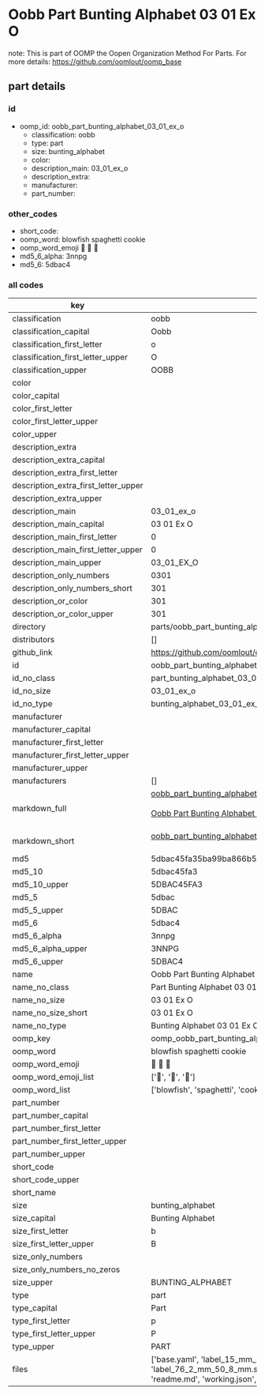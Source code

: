 # Oobb Part Bunting Alphabet 03 01 Ex O  

note: This is part of OOMP the Oopen Organization Method For Parts. For more details: https://github.com/oomlout/oomp_base

##  part details





### id
* oomp_id: oobb_part_bunting_alphabet_03_01_ex_o
  * classification: oobb
  * type: part
  * size: bunting_alphabet
  * color: 
  * description_main: 03_01_ex_o
  * description_extra: 
  * manufacturer: 
  * part_number: 

### other_codes
* short_code: 
* oomp_word: blowfish spaghetti cookie
* oomp_word_emoji :blowfish: :spaghetti: :cookie:
* md5_6_alpha: 3nnpg
* md5_6: 5dbac4

### all codes 
| key | value |  
| --- | --- |  
| classification | oobb |  
| classification_capital | Oobb |  
| classification_first_letter | o |  
| classification_first_letter_upper | O |  
| classification_upper | OOBB |  
| color |  |  
| color_capital |  |  
| color_first_letter |  |  
| color_first_letter_upper |  |  
| color_upper |  |  
| description_extra |  |  
| description_extra_capital |  |  
| description_extra_first_letter |  |  
| description_extra_first_letter_upper |  |  
| description_extra_upper |  |  
| description_main | 03_01_ex_o |  
| description_main_capital | 03 01 Ex O |  
| description_main_first_letter | 0 |  
| description_main_first_letter_upper | 0 |  
| description_main_upper | 03_01_EX_O |  
| description_only_numbers | 0301 |  
| description_only_numbers_short | 301 |  
| description_or_color | 301 |  
| description_or_color_upper | 301 |  
| directory | parts/oobb_part_bunting_alphabet_03_01_ex_o |  
| distributors | [] |  
| github_link | https://github.com/oomlout/oomlout_oomp_part_src/tree/main/parts/oobb_part_bunting_alphabet_03_01_ex_o/working |  
| id | oobb_part_bunting_alphabet_03_01_ex_o |  
| id_no_class | part_bunting_alphabet_03_01_ex_o |  
| id_no_size | 03_01_ex_o |  
| id_no_type | bunting_alphabet_03_01_ex_o |  
| manufacturer |  |  
| manufacturer_capital |  |  
| manufacturer_first_letter |  |  
| manufacturer_first_letter_upper |  |  
| manufacturer_upper |  |  
| manufacturers | [] |  
| markdown_full | [oobb_part_bunting_alphabet_03_01_ex_o](https://github.com/oomlout/oomlout_oomp_part_src/tree/main/parts/oobb_part_bunting_alphabet_03_01_ex_o/working)<br>[](https://github.com/oomlout/oomlout_oomp_part_src/tree/main/parts/oobb_part_bunting_alphabet_03_01_ex_o/working)<br>[Oobb Part Bunting Alphabet 03 01 Ex O](https://github.com/oomlout/oomlout_oomp_part_src/tree/main/parts/oobb_part_bunting_alphabet_03_01_ex_o/working)<br><br> |  
| markdown_short | [oobb_part_bunting_alphabet_03_01_ex_o](https://github.com/oomlout/oomlout_oomp_part_src/tree/main/parts/oobb_part_bunting_alphabet_03_01_ex_o/working)<br><br> |  
| md5 | 5dbac45fa35ba99ba866b5016158e4e8 |  
| md5_10 | 5dbac45fa3 |  
| md5_10_upper | 5DBAC45FA3 |  
| md5_5 | 5dbac |  
| md5_5_upper | 5DBAC |  
| md5_6 | 5dbac4 |  
| md5_6_alpha | 3nnpg |  
| md5_6_alpha_upper | 3NNPG |  
| md5_6_upper | 5DBAC4 |  
| name | Oobb Part Bunting Alphabet 03 01 Ex O |  
| name_no_class | Part Bunting Alphabet 03 01 Ex O |  
| name_no_size | 03 01 Ex O |  
| name_no_size_short | 03 01 Ex O |  
| name_no_type | Bunting Alphabet 03 01 Ex O |  
| oomp_key | oomp_oobb_part_bunting_alphabet_03_01_ex_o |  
| oomp_word | blowfish spaghetti cookie |  
| oomp_word_emoji | :blowfish: :spaghetti: :cookie: |  
| oomp_word_emoji_list | [':blowfish:', ':spaghetti:', ':cookie:'] |  
| oomp_word_list | ['blowfish', 'spaghetti', 'cookie'] |  
| part_number |  |  
| part_number_capital |  |  
| part_number_first_letter |  |  
| part_number_first_letter_upper |  |  
| part_number_upper |  |  
| short_code |  |  
| short_code_upper |  |  
| short_name |  |  
| size | bunting_alphabet |  
| size_capital | Bunting Alphabet |  
| size_first_letter | b |  
| size_first_letter_upper | B |  
| size_only_numbers |  |  
| size_only_numbers_no_zeros |  |  
| size_upper | BUNTING_ALPHABET |  
| type | part |  
| type_capital | Part |  
| type_first_letter | p |  
| type_first_letter_upper | P |  
| type_upper | PART |  
| files | ['base.yaml', 'label_15_mm_30_mm.pdf', 'label_15_mm_30_mm.svg', 'label_76_2_mm_50_8_mm.pdf', 'label_76_2_mm_50_8_mm.svg', 'label_oomlout_76_2_mm_50_8_mm.pdf', 'label_oomlout_76_2_mm_50_8_mm.svg', 'readme.md', 'working.json', 'working.yaml'] |  
